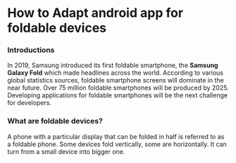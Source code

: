<h1>
How to Adapt android app for foldable devices
</h1>

<h3>
Introductions
</h3>

<p>
In 2019, Samsung introduced its first foldable smartphone, the <b>Samsung Galaxy Fold</b> which made headlines across the world. According to various global statistics sources, foldable smartphone screens will dominate in the near future. Over 75 million foldable smartphones will be produced by 2025. Developing applications for foldable smartphones will be the next challenge for developers.
</p>

<h3>
What are foldable devices?
</h3>

<p>
A phone with a particular display that can be folded in half is referred to as a foldable phone. Some devices fold vertically, some are horizontally. It can turn from a small device into bigger one. 
</p>

